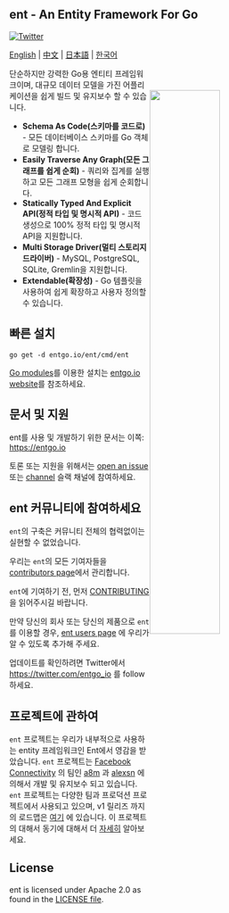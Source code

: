 ## ent - An Entity Framework For Go

[![Twitter](https://img.shields.io/twitter/url/https/twitter.com/entgo_io.svg?style=social&label=Follow%20%40entgo_io)](https://twitter.com/entgo_io)

[English](README.md) | [中文](README_zh.md) | [日本語](README_jp.md) | [한국어](README_kr.md)

<img width="50%"
align="right"
style="display: block; margin:40px auto;"
src="https://s3.eu-central-1.amazonaws.com/entgo.io/assets/gopher_graph.png"/>

단순하지만 강력한 Go용 엔티티 프레임워크이며, 대규모 데이터 모델을 가진 어플리케이션을 쉽게
빌드 및 유지보수 할 수 있습니다.

- **Schema As Code(스키마를 코드로)** - 모든 데이터베이스 스키마를 Go 객체로 모델링 합니다.
- **Easily Traverse Any Graph(모든 그래프를 쉽게 순회)** - 쿼리와 집계를 실행하고 모든 그래프 모형을 쉽게 순회합니다.
- **Statically Typed And Explicit API(정적 타입 및 명시적 API)** - 코드 생성으로 100% 정적 타입 및 명시적 API을 지원합니다.
- **Multi Storage Driver(멀티 스토리지 드라이버)** - MySQL, PostgreSQL, SQLite, Gremlin을 지원합니다.
- **Extendable(확장성)** - Go 템플릿을 사용하여 쉽게 확장하고 사용자 정의할 수 있습니다.

## 빠른 설치
```console
go get -d entgo.io/ent/cmd/ent
```

[Go modules]를 이용한 설치는 [entgo.io website][entgo instal]를 참조하세요.

## 문서 및 지원
ent를 사용 및 개발하기 위한 문서는 이쪽: https://entgo.io

토론 또는 지원을 위해서는 [open an issue](https://github.com/ent/ent/issues/new/choose) 또는 [channel](https://gophers.slack.com/archives/C01FMSQDT53) 슬랙 채널에 참여하세요.

## ent 커뮤니티에 참여하세요
`ent`의 구축은 커뮤니티 전체의 협력없이는 실현할 수 없었습니다. 

우리는 `ent`의 모든 기여자들을 [contributors page](doc/md/contributors.md)에서 관리합니다.

`ent`에 기여하기 전, 먼저 [CONTRIBUTING](CONTRIBUTING.md)을 읽어주시길 바랍니다.

만약 당신의 회사 또는 당신의 제품으로 `ent`를 이용할 경우, [ent users page](https://github.com/ent/ent/wiki/ent-users) 에 우리가 알 수 있도록 추가해 주세요.

업데이트를 확인하려면 Twitter에서 https://twitter.com/entgo_io 를 follow 하세요.


## 프로젝트에 관하여
`ent` 프로젝트는 우리가 내부적으로 사용하는 entity 프레임워크인 Ent에서 영감을 받았습니다.
`ent` 프로젝트는 [Facebook Connectivity][fbc] 의 팀인 [a8m](https://github.com/a8m) 과 [alexsn](https://github.com/alexsn) 에 의해서 개발 및 유지보수 되고 있습니다.
`ent` 프로젝트는 다양한 팀과 프로덕션 프로젝트에서 사용되고 있으며, v1 릴리즈 까지의 로드맵은 [여기](https://github.com/ent/ent/issues/46) 에 있습니다.
이 프로젝트의 대해서 동기에 대해서 더 [자세히](https://entgo.io/blog/2019/10/03/introducing-ent) 알아보세요.

## License
ent is licensed under Apache 2.0 as found in the [LICENSE file](LICENSE).


[entgo instal]: https://entgo.io/docs/code-gen/#version-compatibility-between-entc-and-ent
[Go modules]: https://github.com/golang/go/wiki/Modules#quick-start
[fbc]: https://connectivity.fb.com
